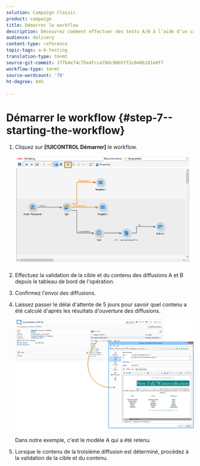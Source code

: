 ```yaml
---
solution: Campaign Classic
product: campaign
title: Démarrer le workflow
description: Découvrez comment effectuer des tests A/B à l’aide d’un cas d’utilisation spécifique.
audience: delivery
content-type: reference
topic-tags: a-b-testing
translation-type: tm+mt
source-git-commit: 177b4e74c75e4fcca70dc90b5ff2c0406181e0f7
workflow-type: tm+mt
source-wordcount: '78'
ht-degree: 84%

---
```



# Démarrer le workflow {#step-7--starting-the-workflow}

1. Cliquez sur **[!UICONTROL Démarrer]** le workflow.

   ![](assets/use_case_abtesting_startwkfl_001.png)

1. Effectuez la validation de la cible et du contenu des diffusions A et B depuis le tableau de bord de l&#39;opération.
1. Confirmez l&#39;envoi des diffusions.
1. Laissez passer le délai d&#39;attente de 5 jours pour savoir quel contenu a été calculé d&#39;après les résultats d&#39;ouverture des diffusions.

   ![](assets/use_case_abtesting_startwkfl_002.png)

   Dans notre exemple, c&#39;est le modèle A qui a été retenu.

1. Lorsque le contenu de la troisième diffusion est déterminé, procédez à la validation de la cible et du contenu.
